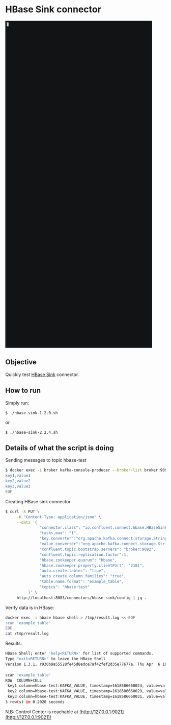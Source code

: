 # HBase Sink connector

![asciinema](https://github.com/vdesabou/gifs/blob/master/connect/connect-hbase-sink/asciinema.gif?raw=true)

## Objective

Quickly test [HBase Sink](https://docs.confluent.io/current/connect/kafka-connect-hbase/index.html#quick-start) connector.

## How to run

Simply run:

```
$ ./hbase-sink-1.2.0.sh
```

or

```
$ ./hbase-sink-2.2.4.sh
```

## Details of what the script is doing

Sending messages to topic hbase-test

```bash
$ docker exec -i broker kafka-console-producer --broker-list broker:9092 --topic hbase-test --property parse.key=true --property key.separator=, << EOF
key1,value1
key2,value2
key3,value3
EOF
```

Creating HBase sink connector

```bash
$ curl -X PUT \
     -H "Content-Type: application/json" \
     --data '{
               "connector.class": "io.confluent.connect.hbase.HBaseSinkConnector",
               "tasks.max": "1",
               "key.converter":"org.apache.kafka.connect.storage.StringConverter",
               "value.converter":"org.apache.kafka.connect.storage.StringConverter",
               "confluent.topic.bootstrap.servers": "broker:9092",
               "confluent.topic.replication.factor":1,
               "hbase.zookeeper.quorum": "hbase",
               "hbase.zookeeper.property.clientPort": "2181",
               "auto.create.tables": "true",
               "auto.create.column.families": "true",
               "table.name.format": "example_table",
               "topics": "hbase-test"
          }' \
     http://localhost:8083/connectors/hbase-sink/config | jq .
```

Verify data is in HBase:

```bash
docker exec -i hbase hbase shell > /tmp/result.log <<-EOF
scan 'example_table'
EOF
cat /tmp/result.log
```

Results:

```bash
HBase Shell; enter 'help<RETURN>' for list of supported commands.
Type "exit<RETURN>" to leave the HBase Shell
Version 1.3.1, r930b9a55528fe45d8edce7af42fef2d35e77677a, Thu Apr  6 19:36:54 PDT 2017

scan 'example_table'
ROW  COLUMN+CELL
 key1 column=hbase-test:KAFKA_VALUE, timestamp=1618586660024, value=value1
 key2 column=hbase-test:KAFKA_VALUE, timestamp=1618586660029, value=value2
 key3 column=hbase-test:KAFKA_VALUE, timestamp=1618586660031, value=value3
3 row(s) in 0.2020 seconds
```


N.B: Control Center is reachable at [http://127.0.0.1:9021](http://127.0.0.1:9021])
